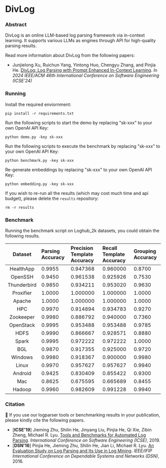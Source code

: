 # DivLog

### Abstract

DivLog is an online LLM-based log parsing framework via in-context learning. It supports various LLMs as engines through API for high-quality parsing results.

Read more information about DivLog from the following papers:

+ Junjielong Xu, Ruichun Yang, Yintong Huo, Chengyu Zhang, and Pinjia He. [DivLog: Log Parsing with Prompt Enhanced In-Context Learning](https://doi.org/10.1145/3597503.3639155). *In 2024 IEEE/ACM 46th International Conference on Software Engineering (ICSE’24)*


### Running

Install the required enviornment:
```
pip install -r requirements.txt
```

Run the following scripts to start the demo by replacing "sk-xxx" to your own OpenAI API Key:

```
python demo.py -key sk-xxx
```

Run the following scripts to execute the benchmark by replacing "sk-xxx" to your own OpenAI API Key:

```
python benchmark.py -key sk-xxx
```

Re-generate embeddings by replacing "sk-xxx" to your own OpenAI API Key:

```
python embedding.py -key sk-xxx
```

If you wish to re-run all the results (which may cost much time and api budget), please delete the `results` repository:

```
rm -r results
```

### Benchmark

Running the benchmark script on Loghub_2k datasets, you could obtain the following results.

|      Dataset | Parsing Accuracy | Precision Template Accuracy | Recall Template Accuracy | Grouping Accuracy |
|:------------:|:-----------------|:----------------------------|:-------------------------|:------------------|
|     HealthApp| 0.9955           | 0.947368                    | 0.960000                 | 0.8700            |
|       OpenSSH| 0.9450           | 0.961538                    | 0.925926                 | 0.7530            |
|   Thunderbird| 0.9850           | 0.934211                    | 0.953020                 | 0.9630            |
|     Proxifier| 1.0000           | 1.000000                    | 1.000000                 | 1.0000            |
|        Apache| 1.0000           | 1.000000                    | 1.000000                 | 1.0000            |
|           HPC| 0.9970           | 0.914894                    | 0.934783                 | 0.9270            |
|     Zookeeper| 0.9980           | 0.886792                    | 0.940000                 | 0.7360            |
|     OpenStack| 0.9995           | 0.953488                    | 0.953488                 | 0.9785            |
|          HDFS| 0.9990           | 0.866667                    | 0.928571                 | 0.8880            |
|         Spark| 0.9995           | 0.972222                    | 0.972222                 | 1.0000            |
|          BGL | 0.9870           | 0.917355                    | 0.925000                 | 0.9720            |
|      Windows | 0.9980           | 0.918367                    | 0.900000                 | 0.9980            |
|        Linux | 0.9970           | 0.957627                    | 0.957627                 | 0.9940            |
|      Android | 0.9425           | 0.830409                    | 0.855422                 | 0.9300            |
|          Mac | 0.8625           | 0.675595                    | 0.665689                 | 0.8455            |
|       Hadoop | 0.9960           | 0.982609                    | 0.991228                 | 0.9940            |


### Citation

:telescope: If you use our logparser tools or benchmarking results in your publication, please kindly cite the following papers.

+ [**ICSE'19**] Jieming Zhu, Shilin He, Jinyang Liu, Pinjia He, Qi Xie, Zibin Zheng, Michael R. Lyu. [Tools and Benchmarks for Automated Log Parsing](https://arxiv.org/pdf/1811.03509.pdf). *International Conference on Software Engineering (ICSE)*, 2019.
+ [**DSN'16**] Pinjia He, Jieming Zhu, Shilin He, Jian Li, Michael R. Lyu. [An Evaluation Study on Log Parsing and Its Use in Log Mining](https://jiemingzhu.github.io/pub/pjhe_dsn2016.pdf). *IEEE/IFIP International Conference on Dependable Systems and Networks (DSN)*, 2016.
